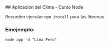 ## Aplicacion del Clima - Curso Node

Recurden ejecutar ```npm install``` para las librerias

### Emejemplo:
```
node app -d "Lima Peru"
```